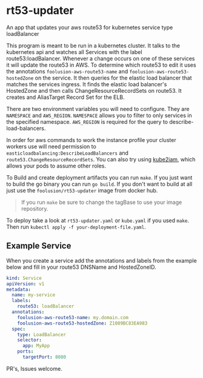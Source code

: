 # rt53-updater

An app that updates your aws route53 for kubernetes service type loadBalancer

This program is meant to be run in a kubernetes cluster. It talks to the
kubernetes api and watches all Services with the label route53:loadBalancer.
Whenever a change occurs on one of these services it will update the route53 in
AWS. To determine which route53 to edit it uses the annotations
`foolusion-aws-route53-name` and `foolusion-aws-route53-hostedZone` on the
service. It then queries for the elastic load balancer that matches the
services ingress. It finds the elastic load balancer's HostedZone and then
calls ChangeResourceRecordSets on route53. It creates and AliasTarget Record
Set for the ELB.

There are two environment variables you will need to configure. They are
`NAMESPACE` and `AWS_REGION`. `NAMESPACE` allows you to filter to only services
in the specified namespace. `AWS_REGION` is required for the query to
describe-load-balancers.

In order for aws commands to work the instance profile your cluster workers use
will need permission to `easticloadbalancing:DescribeLoadBalancers` and
`route53.ChangeResourceRecordSets`. You can also try using
[kube2iam](https://github.com/jtblin/kube2iam), which allows your pods to
assume other roles.

To Build and create deployment artifacts you can run `make`. If you just want
to build the go binary you can run `go build`. If you don't want to build at
all just use the `foolusion/rt53-updater` image from docker hub.

> If you run `make` be sure to change the tagBase to use your image repository.

To deploy take a look at `rt53-updater.yaml` or `kube.yaml` if you used `make`.
Then run `kubectl apply -f your-deployment-file.yaml`.

## Example Service

When you create a service add the annotations and labels from the example below
and fill in your route53 DNSName and HostedZoneID.

```yaml
kind: Service
apiVersion: v1
metadata:
  name: my-service
  labels:
    route53: loadBalancer
  annotations:
    foolusion-aws-route53-name: my.domain.com
    foolusion-aws-route53-hostedZone: Z1089BC83EA983
  spec:
    type: LoadBalancer
    selector:
      app: MyApp
    ports:
      targetPort: 8080
```

PR's, Issues welcome.
